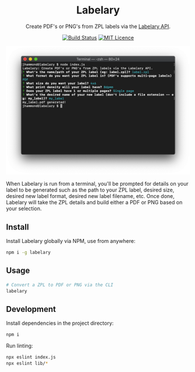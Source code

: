 <div align="center">

# Labelary

Create PDF's or PNG's from ZPL labels via the [Labelary API](http://labelary.com/service.html).

[![Build Status](https://travis-ci.org/justintime50/labelary.svg?branch=master)](https://travis-ci.org/justintime50/labelary)
[![MIT Licence](https://badges.frapsoft.com/os/mit/mit.svg?v=103)](https://opensource.org/licenses/mit-license.php)

<img src="assets/showcase.png">

</div>

When Labelary is run from a terminal, you'll be prompted for details on your label to be generated such as the path to your ZPL label, desired size, desired new label format, desired new label filename, etc. Once done, Labelary will take the ZPL details and build either a PDF or PNG based on your selection.

## Install

Install Labelary globally via NPM, use from anywhere:

```bash
npm i -g labelary
```

## Usage

```bash
# Convert a ZPL to PDF or PNG via the CLI
labelary
```

## Development

Install dependencies in the project directory:

```bash
npm i
```

Run linting:

```bash
npx eslint index.js
npx eslint lib/*
```

